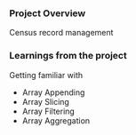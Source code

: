 ### Project Overview

 Census record management 


### Learnings from the project

 Getting familiar with

- Array Appending
- Array Slicing
- Array Filtering
- Array Aggregation


